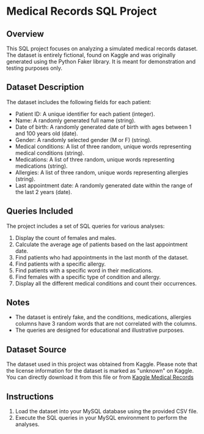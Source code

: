 # Medical Records SQL Project

## Overview
This SQL project focuses on analyzing a simulated medical records dataset. The dataset is entirely fictional, found on Kaggle and was originally generated using the Python Faker library. It is meant for demonstration and testing purposes only.

## Dataset Description
The dataset includes the following fields for each patient:
- Patient ID: A unique identifier for each patient (integer).
- Name: A randomly generated full name (string).
- Date of birth: A randomly generated date of birth with ages between 1 and 100 years old (date).
- Gender: A randomly selected gender (M or F) (string).
- Medical conditions: A list of three random, unique words representing medical conditions (string).
- Medications: A list of three random, unique words representing medications (string).
- Allergies: A list of three random, unique words representing allergies (string).
- Last appointment date: A randomly generated date within the range of the last 2 years (date).

## Queries Included
The project includes a set of SQL queries for various analyses:
1. Display the count of females and males.
2. Calculate the average age of patients based on the last appointment date.
3. Find patients who had appointments in the last month of the dataset.
4. Find patients with a specific allergy.
5. Find patients with a specific word in their medications.
6. Find females with a specific type of condition and allergy.
7. Display all the different medical conditions and count their occurrences.

## Notes
- The dataset is entirely fake, and the conditions, medications, allergies columns have 3 random words that are not 
correlated with the columns.
- The queries are designed for educational and illustrative purposes.

## Dataset Source
The dataset used in this project was obtained from Kaggle. Please note that the license information for the dataset is 
marked as "unknown" on Kaggle. You can directly download it from this file or from [Kaggle Medical Records](https://www.kaggle.com/datasets/cankatsrc/medical-records-dataset?resource=download)


## Instructions
1. Load the dataset into your MySQL database using the provided CSV file.
2. Execute the SQL queries in your MySQL environment to perform the analyses.
